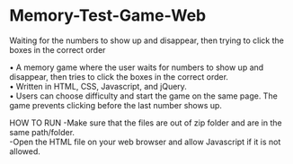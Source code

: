 # Memory-Test-Game-Web
Waiting for the numbers to show up and disappear, then trying to click the boxes in the correct order  

• A memory game where the user waits for numbers to show up and disappear, then tries to click the boxes in the correct order.  
• Written in HTML, CSS, Javascript, and jQuery.  
• Users can choose difficulty and start the game on the same page. The game prevents clicking before the last number shows up.  

HOW TO RUN
-Make sure that the files are out of zip folder and are in the same path/folder.  
-Open the HTML file on your web browser and allow Javascript if it is not allowed.
